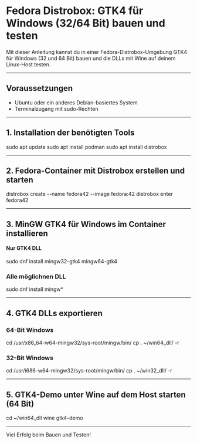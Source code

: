 # Fedora Distrobox: GTK4 für Windows (32/64 Bit) bauen und testen

Mit dieser Anleitung kannst du in einer Fedora-Distrobox-Umgebung GTK4 für Windows (32 und 64 Bit) bauen und die DLLs mit Wine auf deinem Linux-Host testen.

---

## Voraussetzungen

- Ubuntu oder ein anderes Debian-basiertes System
- Terminalzugang mit sudo-Rechten

---

## 1. Installation der benötigten Tools

sudo apt update
sudo apt install podman
sudo apt install distrobox

---

## 2. Fedora-Container mit Distrobox erstellen und starten

distrobox create --name fedora42 --image fedora:42
distrobox enter fedora42

---

## 3. MinGW GTK4 für Windows im Container installieren

#### Nur GTK4 DLL
sudo dnf install mingw32-gtk4 mingw64-gtk4

### Alle möglichnen DLL  
sudo dnf install mingw*

---

## 4. GTK4 DLLs exportieren

### 64-Bit Windows

cd /usr/x86_64-w64-mingw32/sys-root/mingw/bin/
cp . ~/win64_dll/ -r

### 32-Bit Windows

cd /usr/i686-w64-mingw32/sys-root/mingw/bin/
cp . ~/win32_dll/ -r

---

## 5. GTK4-Demo unter Wine auf dem Host starten (64 Bit)

cd ~/win64_dll
wine gtk4-demo

---


Viel Erfolg beim Bauen und Testen!

